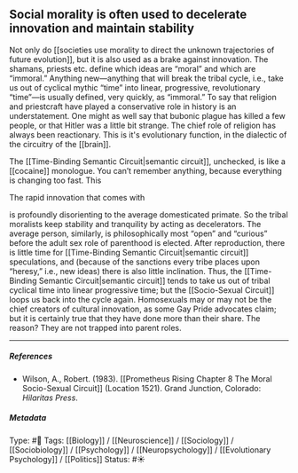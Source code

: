 ## Social morality is often used to decelerate innovation and maintain stability # 

Not only do [[societies use morality to direct the unknown trajectories of future evolution]], but it is also used as a brake against innovation. The shamans, priests etc. define which ideas are “moral” and which are “immoral.” Anything new—anything that will break the tribal cycle, i.e., take us out of cyclical mythic “time” into linear, progressive, revolutionary “time”—is usually defined, very quickly, as “immoral.” To say that religion and priestcraft have played a conservative role in history is an understatement. One might as well say that bubonic plague has killed a few people, or that Hitler was a little bit strange. The chief role of religion has always been reactionary. This is it's evolutionary function, in the dialectic of the circuitry of the [[brain]].

The [[Time-Binding Semantic Circuit|semantic circuit]], unchecked, is like a [[cocaine]] monologue. You can’t remember anything, because everything is changing too fast. This

The rapid innovation that comes with

is profoundly disorienting to the average domesticated primate. So the tribal moralists keep stability and tranquility by acting as decelerators. The average person, similarly, is philosophically most “open” and “curious” before the adult sex role of parenthood is elected. After reproduction, there is little time for [[Time-Binding Semantic Circuit|semantic circuit]] speculations, and (because of the sanctions every tribe places upon “heresy,” i.e., new ideas) there is also little inclination. Thus, the [[Time-Binding Semantic Circuit|semantic circuit]] tends to take us out of tribal cyclical time into linear progressive time; but the [[Socio-Sexual Circuit]] loops us back into the cycle again. Homosexuals may or may not be the chief creators of cultural innovation, as some Gay Pride advocates claim; but it is certainly true that they have done more than their share. The reason? They are not trapped into parent roles.

___

##### References

- Wilson, A., Robert. (1983). [[Prometheus Rising Chapter 8 The Moral Socio-Sexual Circuit]] (Location 1521). Grand Junction, Colorado: _Hilaritas Press_.

##### Metadata

Type: #🔴 
Tags: [[Biology]] / [[Neuroscience]] / [[Sociology]] / [[Sociobiology]] / [[Psychology]] / [[Neuropsychology]] / [[Evolutionary Psychology]] / [[Politics]]
Status: #☀️ 
